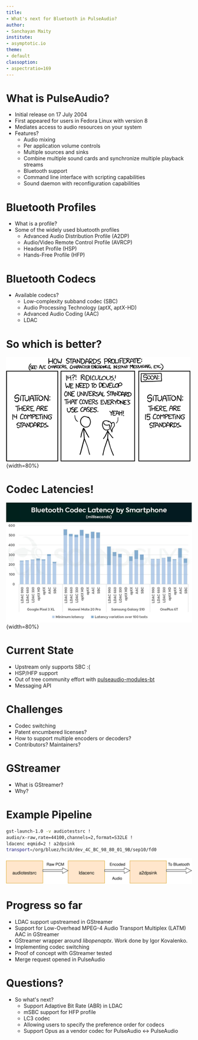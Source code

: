 ```yaml
---
title: 
- What's next for Bluetooth in PulseAudio?
author:
- Sanchayan Maity
institute:
- asymptotic.io
theme:
- default
classoption:
- aspectratio=169
---
```


# What is PulseAudio?

- Initial release on 17 July 2004
- First appeared for users in Fedora Linux with version 8
- Mediates access to audio resources on your system
- Features?
	* Audio mixing
	* Per application volume controls
	* Multiple sources and sinks
	* Combine multiple sound cards and synchronize multiple playback
	streams
	* Bluetooth support
	* Command line interface with scripting capabilities
	* Sound daemon with reconfiguration capabilities

# Bluetooth Profiles

- What is a profile?
- Some of the widely used bluetooth profiles
	* Advanced Audio Distribution Profile (A2DP)
	* Audio/Video Remote Control Profile (AVRCP)
	* Headset Profile (HSP)
	* Hands-Free Profile (HFP)

# Bluetooth Codecs

- Available codecs?
	* Low-complexity subband codec (SBC)
	* Audio Processing Technology (aptX, aptX-HD)
	* Advanced Audio Coding (AAC)
	* LDAC

# So which is better?

![](../images/standards.png){width=80%}

# Codec Latencies!

![](Bluetooth-Codec-Latency-by-Smartphone.jpg){width=80%}

# Current State

- Upstream only supports SBC :(
- HSP/HFP support
- Out of tree community effort with [pulseaudio-modules-bt](https://github.com/EHfive/pulseaudio-modules-bt)
- Messaging API

# Challenges

- Codec switching
- Patent encumbered licenses?
- How to support multiple encoders or decoders?
- Contributors? Maintainers?

# GStreamer

- What is GStreamer?
- Why?

# Example Pipeline

```bash
gst-launch-1.0 -v audiotestsrc !
audio/x-raw,rate=44100,channels=2,format=S32LE !
ldacenc eqmid=2 ! a2dpsink
transport=/org/bluez/hci0/dev_4C_BC_98_80_01_9B/sep10/fd0
```

![](ldac.svg "")

# Progress so far

- LDAC support upstreamed in GStreamer
- Support for Low-Overhead MPEG-4 Audio Transport Multiplex (LATM) AAC in GStreamer
- GStreamer wrapper around *libopenaptx*. Work done by Igor Kovalenko.
- Implementing codec switching
- Proof of concept with GStreamer tested
- Merge request opened in PulseAudio

# Questions?

- So what's next?
	* Support Adaptive Bit Rate (ABR) in LDAC
	* mSBC support for HFP profile
	* LC3 codec
	* Allowing users to specify the preference order for codecs
	* Support Opus as a vendor codec for PulseAudio <-> PulseAudio
